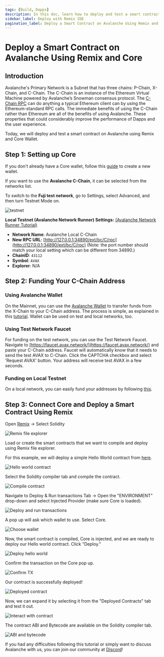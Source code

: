 ```yaml
---
tags: [Build, Dapps]
description: In this doc, learn how to deploy and test a smart contract on Avalanche using Remix and Core.
sidebar_label: Deploy with Remix IDE
pagination_label: Deploy a Smart Contract on Avalanche Using Remix and Core
---
```


# Deploy a Smart Contract on Avalanche Using Remix and Core

## Introduction

Avalanche's Primary Network is a Subnet that has three chains: P-Chain, X-Chain,
and C-Chain. The C-Chain is an instance of the Ethereum Virtual Machine powered
by Avalanche’s Snowman consensus protocol. The [C-Chain
RPC](/reference/avalanchego/c-chain/api.md) can do anything a typical Ethereum
client can by using the Ethereum-standard RPC calls. The immediate benefits of
using the C-Chain rather than Ethereum are all of the benefits of using
Avalanche. These properties that could considerably improve the performance of
Dapps and the user experience.

Today, we will deploy and test a smart contract on Avalanche using Remix and Core Wallet.

## Step 1: Setting up Core

If you don't already have a Core wallet, follow this 
[guide](https://support.avax.network/en/articles/6100129-core-extension-how-do-i-create-a-new-wallet)
to create a new wallet. 

If you want to use the **Avalanche C-Chain**, it can be selected from the networks list.

To switch to the **Fuji test network**, go to Settings, select Advanced, and then turn Testnet Mode on.

<div style={{textAlign: 'center'}}>

![testnet](/img/remix-core-guide/testnet.png)

</div>

**Local Testnet (Avalanche Network Runner) Settings:** [(Avalanche Network Runner Tutorial)](/tooling/network-runner.md)

- **Network Name**: Avalanche Local C-Chain
- **New RPC URL**:
  [http://127.0.0.1:34890/ext/bc/C/rpc](http://127.0.0.1:34890/ext/bc/C/rpc)
  (Note: the port number should match your local setting which can be different
  from 34890.)
- **ChainID**: `43112`
- **Symbol**: `AVAX`
- **Explorer**: N/A

## Step 2: Funding Your C-Chain Address

### **Using Avalanche Wallet**

On the Mainnet, you can use the [Avalanche
Wallet](https://wallet.avax.network/) to transfer funds from the X-Chain to your
C-Chain address. The process is simple, as explained in this
[tutorial](https://support.avax.network/en/articles/6169872-how-to-make-a-cross-chain-transfer-in-the-avalanche-wallet).
Wallet can be used on test and local networks, too.

### **Using Test Network Faucet**

For funding on the test network, you can use the Test Network Faucet. Navigate
to [https://faucet.avax.network/](https://faucet.avax.network/) and paste your
C-Chain address. Faucet will automatically know that it needs to send the test
AVAX to C-Chain. Click the CAPTCHA checkbox and select 'Request AVAX' button.
Your address will receive test AVAX in a few seconds.

### Funding on Local Testnet

On a local network, you can easily fund your addresses by following
[this](/build/subnet/hello-subnet.md#importing-the-test-private-key).


## Step 3: Connect Core and Deploy a Smart Contract Using Remix

Open [Remix](https://remix.ethereum.org/) -&gt; Select Solidity

![Remix file explorer](/img/remix-core-guide/remix.png)

Load or create the smart contracts that we want to compile and deploy using Remix file explorer.

For this example, we will deploy a simple Hello World contract from [here](https://blog.chain.link/how-to-create-a-hello-world-smart-contract-with-solidity/).

![Hello world contract](/img/remix-core-guide/contract.png)

Select the Solidity compiler tab and compile the contract.

![Compile contract](/img/remix-core-guide/compile.png)

Navigate to Deploy & Run transactions Tab -&gt; Open the "ENVIRONMENT" drop-down and select 
Injected Provider (make sure Core is loaded).

![Deploy and run transactions](/img/remix-core-guide/provider.png)

A pop up will ask which wallet to use. Select Core.

<div style={{textAlign: 'center'}}>

![Choose wallet](/img/remix-core-guide/wallet.png)

</div>

Now, the smart contract is compiled, Core is injected, and we are ready to
deploy our Hello world contract. Click "Deploy."

![Deploy hello world](/img/remix-core-guide/deploy.png)

Confirm the transaction on the Core pop up.

<div style={{textAlign: 'center'}}>

![Confirm TX](/img/remix-core-guide/approve.png)

</div>

Our contract is successfully deployed!

![Deployed contract](/img/remix-core-guide/deployed.png)

Now, we can expand it by selecting it from the "Deployed Contracts" tab and test it out.

<div style={{textAlign: 'center'}}>

![Interact with contract](/img/remix-core-guide/interact.png)

</div>

The contract ABI and Bytecode are available on the Solidity compiler tab.

<div style={{textAlign: 'center'}}>

![ABI and bytecode](/img/remix-core-guide/ABI-bytecode.png)

</div>

If you had any difficulties following this tutorial or simply want to discuss
Avalanche with us, you can join our community at [Discord](https://chat.avalabs.org/)!

